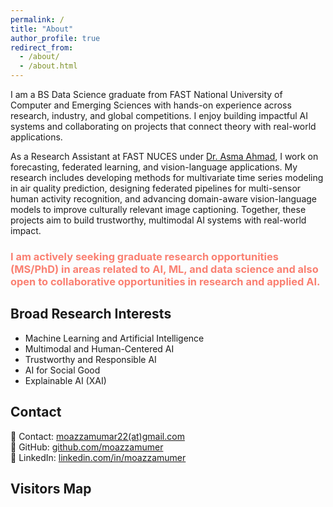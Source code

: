 ```yaml
---
permalink: /
title: "About"
author_profile: true
redirect_from: 
  - /about/
  - /about.html
---
```


I am a BS Data Science graduate from FAST National University of Computer and Emerging Sciences with hands-on experience across research, industry, and global competitions. I enjoy building impactful AI systems and collaborating on projects that connect theory with real-world applications.

As a Research Assistant at FAST NUCES under [Dr. Asma Ahmad](https://lhr.nu.edu.pk/fsc/facultyProfile/4335), I work on forecasting, federated learning, and vision-language applications. My research includes developing methods for multivariate time series modeling in air quality prediction, designing federated pipelines for multi-sensor human activity recognition, and advancing domain-aware vision-language models to improve culturally relevant image captioning. Together, these projects aim to build trustworthy, multimodal AI systems with real-world impact.

### <span style="color: salmon;">I am actively seeking graduate research opportunities (MS/PhD) in areas related to AI, ML, and data science and also open to collaborative opportunities in research and applied AI.</span>

## Broad Research Interests  
- Machine Learning and Artificial Intelligence
- Multimodal and Human-Centered AI
- Trustworthy and Responsible AI 
- AI for Social Good
- Explainable AI (XAI)

## Contact
📩 Contact: [moazzamumar22(at)gmail.com](mailto:moazzamumar22@gmail.com)  
🔗 GitHub: [github.com/moazzamumer](https://github.com/moazzamumer)  
🔗 LinkedIn: [linkedin.com/in/moazzamumer](https://linkedin.com/in/moazzamumer)  


## Visitors Map
<div align="center">
<script type='text/javascript' id='mapmyvisitors' src='https://mapmyvisitors.com/map.js?cl=080808&w=a&t=n&d=TrfiZGhX-soc8LX-v4qYGTZR3BDsRhHDZgglV-8vzC0&co=ffffff&cmo=3acc3a&cmn=ff5353&ct=808080'></script>
</div>
